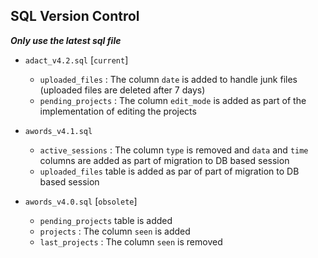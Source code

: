 ## SQL Version Control

   ***Only use the latest sql file***

- `adact_v4.2.sql` [`current`]
    
    - `uploaded_files` : The column `date` is added to handle junk files (uploaded files are deleted after 7 days)
    - `pending_projects` : The column `edit_mode` is added as part of the implementation of editing the projects

- `awords_v4.1.sql`
    
    - `active_sessions` : The column `type` is removed and `data` and `time`
       columns are added as part of migration to DB based session
    - `uploaded_files` table is added as par of part of migration to DB based session

- `awords_v4.0.sql` [`obsolete`]

    - `pending_projects` table is added
    - `projects` : The column `seen` is added
    - `last_projects` : The column `seen` is removed
